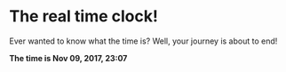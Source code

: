 # The real time clock!

Ever wanted to know what the time is? Well, your journey is about to end!

**The time is Nov 09, 2017, 23:07**